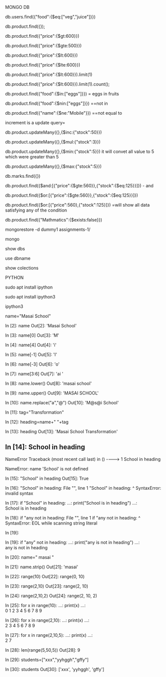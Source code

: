 MONGO DB

db.users.find({"food":{$eq:["veg","juice"]}})

db.product.find({});

db.product.find({"price":{$gt:600}})

db.product.find({"price":{$gte:500}})

db.product.find({"price":{$lt:600}})

db.product.find({"price":{$lte:600}})

db.product.find({"price":{$lt:600}}).limit(1)

db.product.find({"price":{$lt:600}}).limit(1).count();

db.product.find({"food":{$in:["eggs"]}})   = eggs in fruits

 db.product.find({"food":{$nin:["eggs"]}})  ==not in

db.product.find({"name":{$ne:"Mobile"}}) ==not equal to



increment is a update query=

db.product.updateMany({},{$inc:{"stock":50}})

db.product.updateMany({},{$mul:{"stock":3}})

db.product.updateMany({},{$min:{"stock":5}})      it will convet all value to 5 which were greater than 5

db.product.updateMany({},{$max:{"stock":5}}) 

db.marks.find({})

db.product.find({$and:[{"price":{$gte:560}},{"stock":{$eq:125}}]})     - and 

db.product.find({$or:[{"price":{$gte:560}},{"stock":{$eq:125}}]})



db.product.find({$or:[{"price":560},{"stock":125}]}) =will show all  data satisfying any of the condition

db.product.find({"Mathmatics":{$exists:false}})







mongorestore -d dummy1 assignments-1/

mongo

show dbs

use dbname

show colections







PYTHON

sudo apt install ipython

sudo apt install ipython3

ipython3

name="Masai School"

In [2]: name
Out[2]: 'Masai School'

In [3]: name[0]
Out[3]: 'M'

In [4]: name[4]
Out[4]: 'i'

In [5]: name[-1]
Out[5]: 'l'

In [6]: name[-3]
Out[6]: 'o'

In [7]: name[3:6]
Out[7]: 'ai '

In [8]: name.lower()
Out[8]: 'masai school'

In [9]: name.upper()
Out[9]: 'MASAI SCHOOL'

In [10]: name.replace("a","@")
Out[10]: 'M@s@i School'

In [11]: tag="Transformation"

In [12]: heading=name+" "+tag

In [13]: heading
Out[13]: 'Masai School Transformation'

## In [14]: School in heading

NameError                                 Traceback (most recent call last)
<ipython-input-14-a96e9e641008> in <module>()
----> 1 School in heading

NameError: name 'School' is not defined

In [15]: "School" in heading
Out[15]: True

In [16]: "School" in heading:
  File "<ipython-input-16-c2b3f305e8db>", line 1
    "School" in heading:
                        ^
SyntaxError: invalid syntax

In [17]: if "School" in heading:
    ...:     print("School is in heading")
    ...:     
School is in heading

In [18]: if "any not in heading:
  File "<ipython-input-18-977e2d823f0c>", line 1
    if "any not in heading:
                           ^
SyntaxError: EOL while scanning string literal

In [19]: 

In [19]: if "any" not in heading:
    ...:     print("any is not in heading")
    ...:     
any is not in heading

In [20]: name=" masai "

In [21]: name.strip()
Out[21]: 'masai'

In [22]: range(10)
Out[22]: range(0, 10)

In [23]: range(2,10)
Out[23]: range(2, 10)

In [24]: range(2,10,2)
Out[24]: range(2, 10, 2)

In [25]: for x in range(10):
    ...:     print(x)
    ...:     
0
1
2
3
4
5
6
7
8
9

In [26]: for x in range(2,10):
    ...:     print(x)
    ...:     
2
3
4
5
6
7
8
9

In [27]: for x in range(2,10,5):
    ...:     print(x)
    ...:     
2
7

In [28]: len(range(5,50,5))
Out[28]: 9

In [29]: students=["xxx","yyhggh","gffy"]

In [30]: students
Out[30]: ['xxx', 'yyhggh', 'gffy']